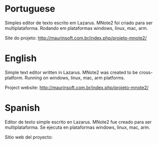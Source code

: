 Portuguese
==========
Simples editor de texto escrito em Lazarus.
MNote2 foi criado para ser multiplataforma.
Rodando em plataformas windows, linux, mac, arm.

Site do projeto:
http://maurinsoft.com.br/index.php/projeto-mnote2/


English
=======
Simple text editor written in Lazarus.
MNote2 was created to be cross-platform.
Running on windows, linux, mac, arm platforms.

Project website:
http://maurinsoft.com.br/index.php/projeto-mnote2/

Spanish
=======
Editor de texto simple escrito en Lazarus.
MNote2 fue creado para ser multiplataforma.
Se ejecuta en plataformas windows, linux, mac, arm.

Sitio web del proyecto: